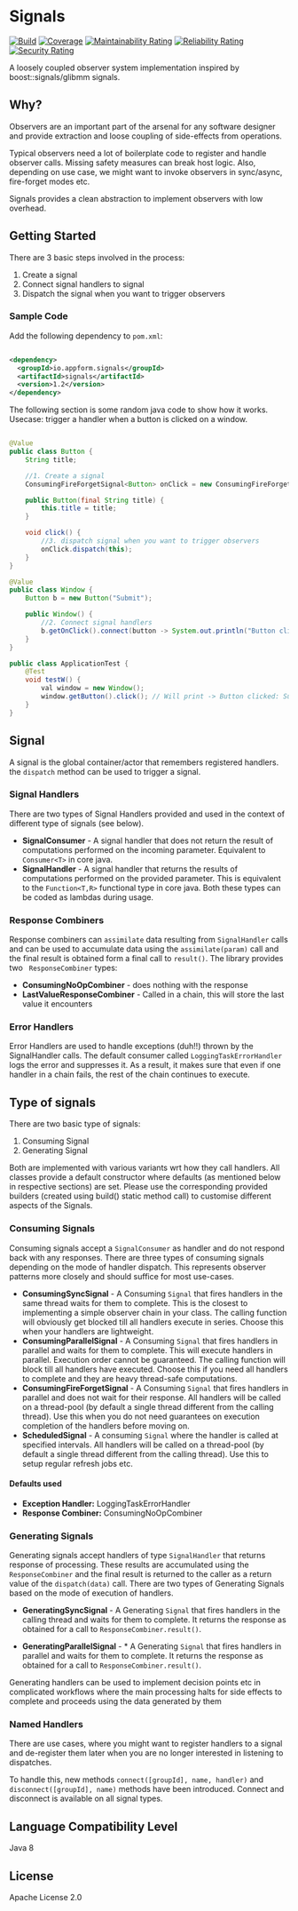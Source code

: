 # Signals

[![Build](https://github.com/appform-io/signals/actions/workflows/sonarcloud-checks.yml/badge.svg?branch=master)](https://github.com/appform-io/signals/actions/workflows/sonarcloud-checks.yml)
[![Coverage](https://sonarcloud.io/api/project_badges/measure?project=appform-io_signals&metric=coverage)](https://sonarcloud.io/dashboard?id=appform-io_signals)
[![Maintainability Rating](https://sonarcloud.io/api/project_badges/measure?project=appform-io_signals&metric=sqale_rating)](https://sonarcloud.io/dashboard?id=appform-io_signals)
[![Reliability Rating](https://sonarcloud.io/api/project_badges/measure?project=appform-io_signals&metric=reliability_rating)](https://sonarcloud.io/dashboard?id=appform-io_signals)
[![Security Rating](https://sonarcloud.io/api/project_badges/measure?project=appform-io_signals&metric=security_rating)](https://sonarcloud.io/dashboard?id=appform-io_signals)

A loosely coupled observer system implementation inspired by boost::signals/glibmm signals.

## Why?

Observers are an important part of the arsenal for any software designer and provide extraction and loose coupling of
side-effects from operations.

Typical observers need a lot of boilerplate code to register and handle observer calls. Missing safety measures can
break host logic. Also, depending on use case, we might want to invoke observers in sync/async, fire-forget modes etc.

Signals provides a clean abstraction to implement observers with low overhead.

## Getting Started

There are 3 basic steps involved in the process:

1. Create a signal
2. Connect signal handlers to signal
3. Dispatch the signal when you want to trigger observers

### Sample Code

Add the following dependency to `pom.xml`:

```xml

<dependency>
  <groupId>io.appform.signals</groupId>
  <artifactId>signals</artifactId>
  <version>1.2</version>
</dependency>
```

The following section is some random java code to show how it works. Usecase: trigger a handler when a button is clicked
on a window.

```java

@Value
public class Button {
    String title;

    //1. Create a signal
    ConsumingFireForgetSignal<Button> onClick = new ConsumingFireForgetSignal<>();

    public Button(final String title) {
        this.title = title;
    }

    void click() {
        //3. dispatch signal when you want to trigger observers
        onClick.dispatch(this);
    }
}

@Value
public class Window {
    Button b = new Button("Submit");

    public Window() {
        //2. Connect signal handlers 
        b.getOnClick().connect(button -> System.out.println("Button clicked: " + button.getTitle()));
    }
}

public class ApplicationTest {
    @Test
    void testW() {
        val window = new Window();
        window.getButton().click(); // Will print -> Button clicked: Submit
    }
}

```

## Signal

A signal is the global container/actor that remembers registered handlers. the `dispatch` method can be used to trigger
a signal.

### Signal Handlers

There are two types of Signal Handlers provided and used in the context of different type of signals (see below).

* **SignalConsumer** - A signal handler that does not return the result of computations performed on the incoming parameter.
  Equivalent to `Consumer<T>` in core java.
* **SignalHandler** - A signal handler that returns the results of computations performed on the provided parameter.
  This is equivalent to the `Function<T,R>` functional type in core java. Both these types can be coded as lambdas
  during usage.

### Response Combiners

Response combiners can `assimilate` data resulting from `SignalHandler` calls and can be used to accumulate data using
the `assimilate(param)` call and the final result is obtained form a final call to `result()`. The library provides
two `
ResponseCombiner` types:

* **ConsumingNoOpCombiner** - does nothing with the response
* **LastValueResponseCombiner** - Called in a chain, this will store the last value it encounters

### Error Handlers

Error Handlers are used to handle exceptions (duh!!) thrown by the SignalHandler calls. The default consumer
called `LoggingTaskErrorHandler` logs the error and suppresses it. As a result, it makes sure that even if one handler
in a chain fails, the rest of the chain continues to execute.

## Type of signals

There are two basic type of signals:

1. Consuming Signal
2. Generating Signal

Both are implemented with various variants wrt how they call handlers. All classes provide a default constructor where
defaults (as mentioned below in respective sections) are set. Please use the corresponding provided builders (created
using build() static method call) to customise different aspects of the Signals.

### Consuming Signals

Consuming signals accept a `SignalConsumer` as handler and do not respond back with any responses. There are three types
of consuming signals depending on the mode of handler dispatch. This represents observer patterns more closely and should suffice for most use-cases.

* **ConsumingSyncSignal** - A Consuming `Signal` that fires handlers in the same thread waits for them to complete. This
  is the closest to implementing a simple observer chain in your class. The calling function will obviously get blocked
  till all handlers execute in series. Choose this when your handlers are lightweight.
* **ConsumingParallelSignal** - A Consuming `Signal` that fires handlers in parallel and waits for them to complete.
  This will execute handlers in parallel. Execution order cannot be guaranteed. The calling function will block till all
  handlers have executed. Choose this if you need all handlers to complete and they are heavy thread-safe computations.
* **ConsumingFireForgetSignal** - A Consuming `Signal` that fires handlers in parallel and does not wait for their
  response. All handlers will be called on a thread-pool (by default a single thread different from the calling thread).
  Use this when you do not need guarantees on execution completion of the handlers before moving on.
* **ScheduledSignal** - A consuming `Signal` where the handler is called at specified intervals. All handlers will be
  called on a thread-pool (by default a single thread different from the calling thread). Use this to setup regular
  refresh jobs etc.

#### Defaults used

* **Exception Handler:** LoggingTaskErrorHandler
* **Response Combiner:** ConsumingNoOpCombiner

### Generating Signals

Generating signals accept handlers of type `SignalHandler` that returns response of processing. These results are
accumulated using the `ResponseCombiner` and the final result is returned to the caller as a return value of
the `dispatch(data)` call. There are two types of Generating Signals based on the mode of execution of handlers.

* **GeneratingSyncSignal** - A Generating `Signal` that fires handlers in the calling thread and waits for them to
  complete. It returns the response as obtained for a call to `ResponseCombiner.result()`.

* **GeneratingParallelSignal** - * A Generating `Signal` that fires handlers in parallel and waits for them to complete.
  It returns the response as obtained for a call to `ResponseCombiner.result()`.

Generating handlers can be used to implement decision points etc in complicated workflows where the main processing
halts for side effects to complete and proceeds using the data generated by them

### Named Handlers

There are use cases, where you might want to register handlers to a signal and de-register them later when you are no
longer interested in listening to dispatches.

To handle this, new methods `connect([groupId], name, handler)` and `disconnect([groupId], name)`
methods have been introduced. Connect and disconnect is available on all signal types.

## Language Compatibility Level

Java 8

## License

Apache License 2.0


